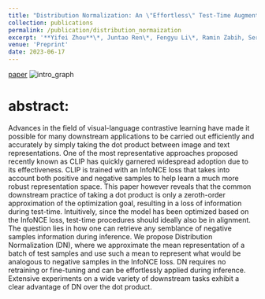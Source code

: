 ```yaml
---
title: "Distribution Normalization: An \"Effortless\" Test-Time Augmentation for Contrastively Learned Visual-language Models"
collection: publications
permalink: /publication/distribution_normaization
excerpt: '**Yifei Zhou**\*, Juntao Ren\*, Fengyu Li\*, Ramin Zabih, Ser-Nam Lim'
venue: 'Preprint'
date: 2023-06-17
---
```

[paper](https://arxiv.org/abs/2302.11084)
![intro_graph](https://user-images.githubusercontent.com/83000332/220809765-4245b37b-fd51-434e-8d06-e6c5b8e4f1c1.png)




# abstract:
Advances in the field of visual-language contrastive learning have made it possible for many downstream applications to be carried out efficiently and accurately by simply taking the dot product between image and text representations. One of the most representative approaches proposed recently known as CLIP has quickly garnered widespread adoption due to its effectiveness. CLIP is trained with an InfoNCE loss that takes into account both positive and negative samples to help learn a much more robust representation space. This paper however reveals that the common downstream practice of taking a dot product is only a zeroth-order approximation of the optimization goal, resulting in a loss of information during test-time. Intuitively, since the model has been optimized based on the InfoNCE loss, test-time procedures should ideally also be in alignment. The question lies in how one can retrieve any semblance of negative samples information during inference. We propose Distribution Normalization (DN), where we approximate the mean representation of a batch of test samples and use such a mean to represent what would be analogous to negative samples in the InfoNCE loss. DN requires no retraining or fine-tuning and can be effortlessly applied during inference. Extensive experiments on a wide variety of downstream tasks exhibit a clear advantage of DN over the dot product.
